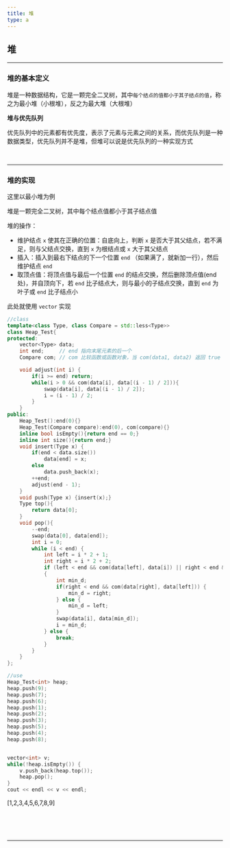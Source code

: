 ```yaml
---
title: 堆
type: a
---
```


<!-- @import "/root.css" -->


## 堆

<hr class=short>

### 堆的基本定义

堆是一种数据结构，它是一颗完全二叉树，其中`每个结点的值都小于其子结点的值`，称之为最小堆（小根堆），反之为最大堆（大根堆）

**堆与优先队列**

优先队列中的元素都有优先度，表示了元素与元素之间的关系，而优先队列是一种数据类型，优先队列并不是堆，但堆可以说是优先队列的一种实现方式

<br><hr class=short>

### 堆的实现

这里以最小堆为例

堆是一颗完全二叉树，其中每个结点值都小于其子结点值

堆的操作：

- 维护结点 `x` 使其在正确的位置：自底向上，判断 `x` 是否大于其父结点，若不满足，则与父结点交换，直到 `x` 为根结点或 `x` 大于其父结点
- 插入：插入到最右下结点的下一个位置 `end` （如果满了，就新加一行），然后维护结点 `end`
- 取顶点值：将顶点值与最后一个位置 `end` 的结点交换，然后删除顶点值(end处)，并自顶向下，若 `end` 比子结点大，则与最小的子结点交换，直到 `end` 为叶子或 `end` 比子结点小

此处就使用 `vector` 实现

```cpp {cmd=run}
//class
template<class Type, class Compare = std::less<Type>>
class Heap_Test{
protected:
    vector<Type> data;
    int end;     // end 指向末尾元素的后一个
    Compare com; // com 比较函数或函数对象，当 com(data1, data2) 返回 true 时，data1 比 data2 接近堆顶

    void adjust(int i) {
        if(i >= end) return;
        while(i > 0 && com(data[i], data[(i - 1) / 2])){
            swap(data[i], data[(i - 1) / 2]);
            i = (i - 1) / 2;
        }
    }
public:
    Heap_Test():end(0){}
    Heap_Test(Compare compare):end(0), com(compare){}
    inline bool isEmpty(){return end == 0;}
    inline int size(){return end;}
    void insert(Type x) {
        if(end < data.size())
            data[end] = x;
        else
            data.push_back(x);
        ++end;
        adjust(end - 1);
    }
    void push(Type x) {insert(x);}
    Type top(){
        return data[0];
    }
    void pop(){
        --end;
        swap(data[0], data[end]);
        int i = 0;
        while (i < end) {
            int left = i * 2 + 1;
            int right = i * 2 + 2;
            if (left < end && com(data[left], data[i]) || right < end && com(data[right], data[i]))
            {
                int min_d;
                if(right < end && com(data[right], data[left])) {
                    min_d = right;
                } else {
                    min_d = left;
                }
                swap(data[i], data[min_d]);
                i = min_d;
            } else {
                break;
            }
        }
    }
};

```
```cpp {cmd=run continue modify_source}
//use
Heap_Test<int> heap;
heap.push(9);
heap.push(7);
heap.push(6);
heap.push(1);
heap.push(2);
heap.push(3);
heap.push(5);
heap.push(4);
heap.push(8);


vector<int> v;
while(!heap.isEmpty()) {
    v.push_back(heap.top());
    heap.pop();
}
cout << endl << v << endl;
```

<!-- code_chunk_output -->


[1,2,3,4,5,6,7,8,9]


<!-- /code_chunk_output -->


<br>
<br>
<br>

---


